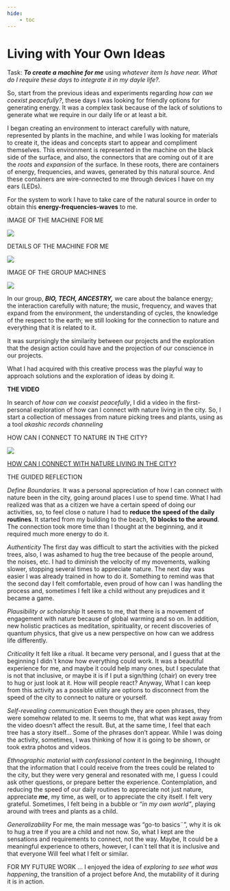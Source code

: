 ```yaml
---
hide:
    - toc
---
```


# Living with Your Own Ideas


Task: ***To create a machine for me*** using *whatever item Is have near.*
*What do I require these days to integrate it in my dayle life?.*

So, start from the previous ideas and experiments regarding *how can we coexist peacefully?*, these days I was looking for friendly options for generating energy. It was a complex task because of the lack of solutions to generate what we require in our daily life or at least a bit. 

I began creating an environment to interact carefully with nature, represented by plants in the machine, and while I was looking for materials to create it, the ideas and concepts start to appear and compliment themselves. This environment is represented in the machine on the black side of the surface, and also, the connectors that are coming out of it are the *roots* and *expansion* of the surface. In these roots, there are containers of energy, frequencies, and waves, generated by this natural source. And these containers are wire-connected to me through devices I have on my ears (LEDs).

For the system to work I have to take care of the natural source in order to obtain this **energy-frequencies-waves** to me.


IMAGE OF THE MACHINE FOR ME

![](../images/livin1.jpg)


DETAILS OF THE MACHINE FOR ME

![](../images/livin2.jpg)


IMAGE OF THE GROUP MACHINES

![](../images/livin3.jpg)


In our group, ***BIO, TECH, ANCESTRY,*** we care about the balance energy; the interaction carefully with nature; the music, frequency, and waves that expand from the environment, the understanding of cycles, the knowledge of the respect to the earth; we still looking for the connection to nature and everything that it is related to it.

It was surprisingly the similarity between our projects and the exploration that the design action could have and the projection of our conscience in our projects.

What I had acquired with this creative process was the playful way to approach solutions and the exploration of ideas by doing it.


**THE VIDEO**

In search of *how can we coexist peacefully*, I did a video in the first-personal exploration of how can I connect with nature living in the city.
So, I start a collection of messages from nature picking trees and plants, using as a tool *akashic records channeling*


HOW CAN I CONNECT TO NATURE IN THE CITY?

![](../images/video0.gif)

[HOW CAN I CONNECT WITH NATURE LIVING IN THE CITY?](https://vimeo.com/643485743)


THE GUIDED REFLECTION

*Define Boundaries.*
It was a personal appreciation of how I can connect with nature been in the city, going around places I use to spend time. What I had realized was that as a citizen we have a certain speed of doing our activities, so, to feel close o nature I had to **reduce the speed of the daily routines**.
It started from my building to the beach, **10 blocks to the around**.
The connection took more time than I thought at the beginning, and it required much more energy to do it.

*Authenticity*
The first day was difficult to start the activities with the picked trees, also, I was ashamed to hug the tree because of the people around, the noises, etc. I had to diminish the velocity of my movements, walking slower, stopping several times to appreciate nature.
The next day was easier I was already trained in how to do it. Something to remind was that the second day I felt comfortable, even proud of how can I was handling the process and, sometimes I felt like a child without any prejudices and it became a game.

*Plausibility or scholarship*
It seems to me, that there is a movement of engagement with nature because of global warming and so on. In addition, new holistic practices as meditation, spirituality, or recent discoveries of quantum physics, that give us a new perspective on how can we address life differently.

*Criticality*
It felt like a ritual.
It became very personal, and I guess that at the beginning I didn´t know how everything could work. It was a beautiful experience for me, and maybe it could help many ones, but I speculate that is not that inclusive, or maybe it is if I put a sign/thing (chair) on every tree to hug or just look at it. How will people react?
Anyway, What I can keep from this activity as a possible utility are options to disconnect from the speed of the city to connect to nature or yourself. 

*Self-revealing communication*
Even though they are open phrases, they were somehow related to me.
It seems to me, that what was kept away from the video doesn’t affect the result. But, at the same time, I feel that each tree has a story itself…
Some of the phrases don’t appear.
While I was doing the activity, sometimes, I was thinking of how it is going to be shown, or took extra photos and videos. 

*Ethnographic material with confessional content*
In the beginning, I thought that the information that I could receive from the trees could be related to the city, but they were very general and resonated with me, I guess I could ask other questions, or prepare better the experience.
Contemplation, and reducing the speed of our daily routines to appreciate not just nature, appreciate ***me***, my time, as well, or to appreciate the city itself. I felt very grateful. 
Sometimes, I felt being in a bubble or *“in my own world”*, playing around with trees and plants as a child.

*Generalizability*
For me, the main message was “go-to basics¨”, why it is ok to hug a tree if you are a child and not now. So, what I kept are the sensations and requirements to connect, not the way. Maybe, It could be a meaningful experience to others, however, I can´t tell that it is inclusive and that everyone Will feel what I felt or similar.


FOR MY FUTURE WORK ...
I enjoyed the idea of *exploring to see what was happening*, the transition of a project before  And, the mutability of it during it is in action.
